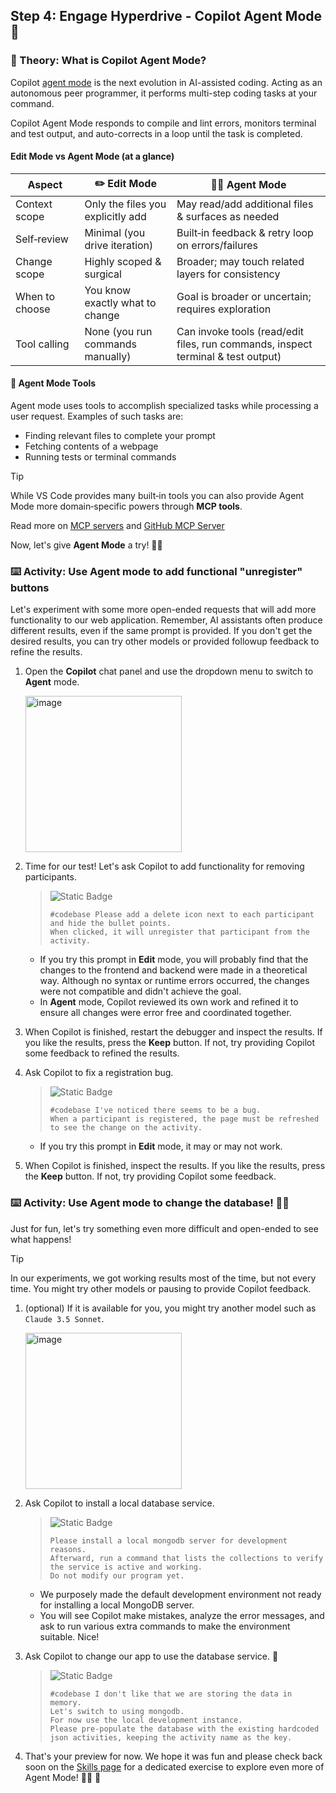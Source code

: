 ## Step 4: Engage Hyperdrive - Copilot Agent Mode 🚀

### 📖 Theory: What is Copilot Agent Mode?

Copilot [agent mode](https://code.visualstudio.com/docs/copilot/chat/chat-agent-mode) is the next evolution in AI-assisted coding. Acting as an autonomous peer programmer, it performs multi-step coding tasks at your command.

Copilot Agent Mode responds to compile and lint errors, monitors terminal and test output, and auto-corrects in a loop until the task is completed.

#### Edit Mode vs Agent Mode (at a glance)

| Aspect         | ✏️ Edit Mode                      | 👩‍🚀 Agent Mode                                                                    |
| -------------- | --------------------------------- | -------------------------------------------------------------------------------- |
| Context scope  | Only the files you explicitly add | May read/add additional files & surfaces as needed                               |
| Self‑review    | Minimal (you drive iteration)     | Built‑in feedback & retry loop on errors/failures                                |
| Change scope   | Highly scoped & surgical          | Broader; may touch related layers for consistency                                |
| When to choose | You know exactly what to change   | Goal is broader or uncertain; requires exploration                               |
| Tool calling   | None (you run commands manually)  | Can invoke tools (read/edit files, run commands, inspect terminal & test output) |

#### 🧰 Agent Mode Tools

Agent mode uses tools to accomplish specialized tasks while processing a user request. Examples of such tasks are:

- Finding relevant files to complete your prompt
- Fetching contents of a webpage
- Running tests or terminal commands

> [!TIP]
> While VS Code provides many built‑in tools you can also provide Agent Mode more domain‑specific powers through **MCP tools**.
>
> Read more on [MCP servers](https://code.visualstudio.com/docs/copilot/customization/mcp-servers) and [GitHub MCP Server](https://github.com/github/github-mcp-server)

Now, let's give **Agent Mode** a try! 👩‍🚀

### :keyboard: Activity: Use Agent mode to add functional "unregister" buttons

Let's experiment with some more open-ended requests that will add more functionality to our web application. Remember, AI assistants often produce different results, even if the same prompt is provided. If you don't get the desired results, you can try other models or provided followup feedback to refine the results.

1. Open the **Copilot** chat panel and use the dropdown menu to switch to **Agent** mode.

   <img width="250" alt="image" src="https://github.com/user-attachments/assets/8c537e2a-d89a-4908-8d35-77c7f0830805" />

1. Time for our test! Let's ask Copilot to add functionality for removing participants.

   > ![Static Badge](https://img.shields.io/badge/-Prompt-text?style=social&logo=github%20copilot)
   >
   > ```prompt
   > #codebase Please add a delete icon next to each participant and hide the bullet points.
   > When clicked, it will unregister that participant from the activity.
   > ```

   - If you try this prompt in **Edit** mode, you will probably find that the changes to the frontend and backend were made in a theoretical way. Although no syntax or runtime errors occurred, the changes were not compatible and didn't achieve the goal.
   - In **Agent** mode, Copilot reviewed its own work and refined it to ensure all changes were error free and coordinated together.

1. When Copilot is finished, restart the debugger and inspect the results. If you like the results, press the **Keep** button. If not, try providing Copilot some feedback to refined the results.

1. Ask Copilot to fix a registration bug.

   > ![Static Badge](https://img.shields.io/badge/-Prompt-text?style=social&logo=github%20copilot)
   >
   > ```prompt
   > #codebase I've noticed there seems to be a bug.
   > When a participant is registered, the page must be refreshed to see the change on the activity.
   > ```

   - If you try this prompt in **Edit** mode, it may or may not work.

1. When Copilot is finished, inspect the results. If you like the results, press the **Keep** button. If not, try providing Copilot some feedback.

### :keyboard: Activity: Use Agent mode to change the database! 🧑‍🚀

Just for fun, let's try something even more difficult and open-ended to see what happens!

> [!TIP]
> In our experiments, we got working results most of the time, but not every time.
> You might try other models or pausing to provide Copilot feedback.

1. (optional) If it is available for you, you might try another model such as `Claude 3.5 Sonnet`.

   <img width="250" alt="image" src="https://github.com/user-attachments/assets/16125b88-8428-4f62-9c1b-5761e26ed888" />

1. Ask Copilot to install a local database service.

   > ![Static Badge](https://img.shields.io/badge/-Prompt-text?style=social&logo=github%20copilot)
   >
   > ```prompt
   > Please install a local mongodb server for development reasons.
   > Afterward, run a command that lists the collections to verify the service is active and working.
   > Do not modify our program yet.
   > ```

   - We purposely made the default development environment not ready for installing a local MongoDB server.
   - You will see Copilot make mistakes, analyze the error messages, and ask to run various extra commands to make the environment suitable. Nice!

1. Ask Copilot to change our app to use the database service. 🤯

   > ![Static Badge](https://img.shields.io/badge/-Prompt-text?style=social&logo=github%20copilot)
   >
   > ```prompt
   > #codebase I don't like that we are storing the data in memory.
   > Let's switch to using mongodb.
   > For now use the local development instance.
   > Please pre-populate the database with the existing hardcoded json activities, keeping the activity name as the key.
   > ```

1. That's your preview for now. We hope it was fun and please check back soon on the [Skills page](https://skills.github.com) for a dedicated exercise to explore even more of Agent Mode! 🧑‍🚀 🚀
